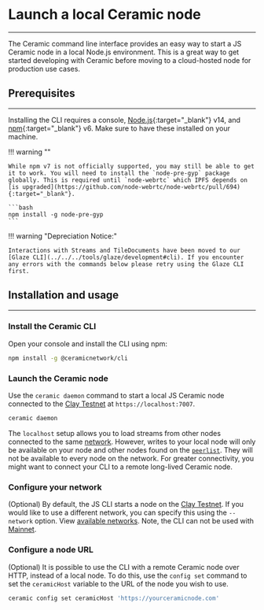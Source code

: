 # **Launch a local Ceramic node**

---

The Ceramic command line interface provides an easy way to start a JS Ceramic node in a local Node.js environment. This is a great way to get started developing with Ceramic before moving to a cloud-hosted node for production use cases.

## **Prerequisites**

---

Installing the CLI requires a console, [Node.js](https://nodejs.org/en/){:target="\_blank"} v14, and [npm](https://www.npmjs.com/get-npm){:target="\_blank"} v6. Make sure to have these installed on your machine.

!!! warning ""

    While npm v7 is not officially supported, you may still be able to get it to work. You will need to install the `node-pre-gyp` package globally. This is required until `node-webrtc` which IPFS depends on [is upgraded](https://github.com/node-webrtc/node-webrtc/pull/694){:target="_blank"}.

    ```bash
    npm install -g node-pre-gyp
    ```

!!! warning "Depreciation Notice:"

    Interactions with Streams and TileDocuments have been moved to our [Glaze CLI](../../../tools/glaze/development#cli). If you encounter any errors with the commands below please retry using the Glaze CLI first.

## **Installation and usage**

---

### **Install the Ceramic CLI**

Open your console and install the CLI using npm:

```bash
npm install -g @ceramicnetwork/cli
```

### **Launch the Ceramic node**

Use the `ceramic daemon` command to start a local JS Ceramic node connected to the [Clay Testnet](../../learn/networks.md#clay-testnet) at `https://localhost:7007`.

```bash
ceramic daemon
```

The `localhost` setup allows you to load streams from other nodes connected to the same [network](../../learn/networks.md). However, writes to your local node will only be available on your node and other nodes found on the [`peerlist`](https://github.com/ceramicnetwork/peerlist/blob/main/testnet-clay.json). They will not be available to every node on the network. For greater connectivity, you might want to connect your CLI to a remote long-lived Ceramic node.

### **Configure your network**

(Optional) By default, the JS CLI starts a node on the [Clay Testnet](../../learn/networks.md#clay-testnet). If you would like to use a different network, you can specify this using the `--network` option. View [available networks](../../learn/networks.md). Note, the CLI can not be used with [Mainnet](../../learn/networks.md#mainnet).

### **Configure a node URL**

(Optional) It is possible to use the CLI with a remote Ceramic node over HTTP, instead of a local node. To do this, use the `config set` command to set the `ceramicHost` variable to the URL of the node you wish to use.

```bash
ceramic config set ceramicHost 'https://yourceramicnode.com'
```

